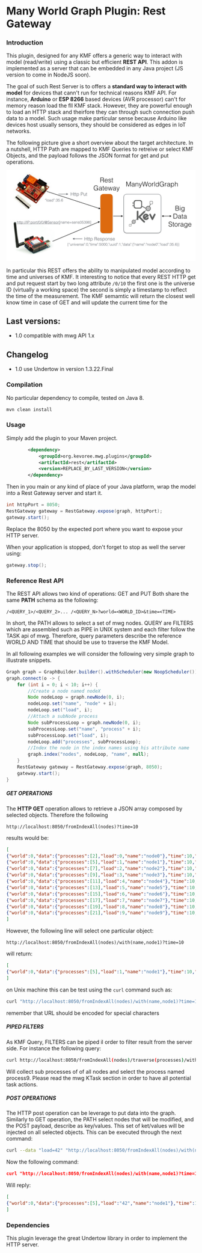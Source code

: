 # Many World Graph Plugin: Rest Gateway

### Introduction



This plugin, designed for any KMF offers a generic way to interact with model (read/write) using a classic but efficient **REST API**.
This addon is implemented as a server that can be embedded in any Java project (JS version to come in NodeJS soon).

The goal of such Rest Server is to offers a **standard way to interact with model** for devices that cann't run for technical reasons KMF API.
For instance, **Arduino** or **ESP 8266** based devices (AVR processor) can't for memory reason load the fll KMF stack.
However, they are powerful enough to load an HTTP stack and theirfore they can through such connection push data to a model.
Such usage make particular sense because Arduino like devices host usually sensors, they should be considered as edges in IoT networks.

The following picture give a short overview about the target architecture.
In a nutshell, HTTP Path are mapped to KMF Queries to retreive or select KMF Objects, and the payload follows the JSON format for get and put operations.

![BigPicture](src/doc/idea.jpeg)

In particular this REST offers the ability to manipulated model according to time and universes of KMF.
It interesting to notice that every REST HTTP get and put request start by two long attribute `/0/10` the first one is the universe ID (virtually a working space) the second is simply a timestamp to reflect the time of the measurement. The KMF semamtic will return the closest well know time in case of GET and will update the current time for the 

## Last versions:

- 1.0 compatible with mwg API 1.x

## Changelog

- 1.0 use Undertow in version 1.3.22.Final

### Compilation

No particular dependency to compile, tested on Java 8.

```xml
mvn clean install
```

### Usage

Simply add the plugin to your Maven project.

```xml
        <dependency>
            <groupId>org.kevoree.mwg.plugins</groupId>
            <artifactId>rest</artifactId>
            <version>REPLACE_BY_LAST_VERSION</version>
        </dependency>
```

Then in you main or any kind of place of your Java platform, wrap the model into a Rest Gateway server and start it.

```java
int httpPort = 8050;
RestGateway gateway = RestGateway.expose(graph, httpPort);
gateway.start();
```

Replace the 8050 by the expected port where you want to expose your HTTP server.

When your application is stopped, don't forget to stop as well the server using:

```java
gateway.stop();
```

### Reference Rest API

The REST API allows two kind of operations: GET and PUT
Both share the same **PATH** schema as the following:

```
/<QUERY_1>/<QUERY_2>... /<QUERY_N>?world=<WORLD_ID>&time=<TIME>
```

In short, the PATH allows to select a set of mwg nodes.
QUERY are FILTERS which are assembled such as PIPE in UNIX system and each filter follow the TASK api of mwg.
Therefore, query parameters describe the reference WORLD AND TIME that should be use to traverse the KMF Model.

In all following examples we will consider the following very simple graph to illustrate snippets.

```java
Graph graph = GraphBuilder.builder().withScheduler(new NoopScheduler()).build();
graph.connect(o -> {
    for (int i = 0; i < 10; i++) {
        //Create a node named nodeX
        Node nodeLoop = graph.newNode(0, i);
        nodeLoop.set("name", "node" + i);
        nodeLoop.set("load", i);
        //Attach a subNode process
        Node subProcessLoop = graph.newNode(0, i);
        subProcessLoop.set("name", "process" + i);
        subProcessLoop.set("load", i);
        nodeLoop.add("processes", subProcessLoop);
        //Index the node in the index names using his attribute name
        graph.index("nodes", nodeLoop, "name", null);
    }
    RestGateway gateway = RestGateway.expose(graph, 8050);
    gateway.start();
}
```

##### GET OPERATIONS

The **HTTP GET** operation allows to retrieve a JSON array composed by selected objects.
Therefore the following

```http
http://localhost:8050/fromIndexAll(nodes)?time=10
```

results would be:

```json
[
{"world":0,"data":{"processes":[2],"load":0,"name":"node0"},"time":10,"id":1},
{"world":0,"data":{"processes":[5],"load":1,"name":"node1"},"time":10,"id":4},
{"world":0,"data":{"processes":[7],"load":2,"name":"node2"},"time":10,"id":6},
{"world":0,"data":{"processes":[9],"load":3,"name":"node3"},"time":10,"id":8},
{"world":0,"data":{"processes":[11],"load":4,"name":"node4"},"time":10,"id":10},
{"world":0,"data":{"processes":[13],"load":5,"name":"node5"},"time":10,"id":12},
{"world":0,"data":{"processes":[15],"load":6,"name":"node6"},"time":10,"id":14},
{"world":0,"data":{"processes":[17],"load":7,"name":"node7"},"time":10,"id":16},
{"world":0,"data":{"processes":[19],"load":8,"name":"node8"},"time":10,"id":18},
{"world":0,"data":{"processes":[21],"load":9,"name":"node9"},"time":10,"id":20}
]
```

However, the following line will select one particular object:

```
http://localhost:8050/fromIndexAll(nodes)/with(name,node1)?time=10
```

will return: 

```json
[
{"world":0,"data":{"processes":[5],"load":1,"name":"node1"},"time":10,"id":4}
]
```

on Unix machine this can be test using the `curl` command such as:

```sh
curl "http://localhost:8050/fromIndexAll(nodes)/with(name,node1)?time=10"
```

remember that URL should be encoded for special characters

##### PIPED FILTERS

As KMF Query, FILTERS can be piped il order to filter result from the server side.
For instance the following query:

```sh
curl http://localhost:8050/fromIndexAll(nodes)/traverse(processes)/with(name,process9)?time=10
```

Will collect sub processes of of all nodes and select the process named process9.
Please read the mwg KTask section in order to have all potential task actions.

##### POST OPERATIONS

The HTTP post operation can be leverage to put data into the graph.
Similarly to GET operation, the PATH select nodes that will be modified, and the POST payload, describe as key/values.
This set of ket/values will be injected on all selected objects.
This can be executed through the next command:

```sh
curl --data "load=42" "http://localhost:8050/fromIndexAll(nodes)/with(name,node1)?time=10"
```

Now the following command:

```json
curl "http://localhost:8050/fromIndexAll(nodes)/with(name,node1)?time=10"
```

Will reply:

```json
[
{"world":0,"data":{"processes":[5],"load":"42","name":"node1"},"time":10,"id":4}
]
```

### Dependencies

This plugin leverage the great Undertow library in order to implement the HTTP server.
